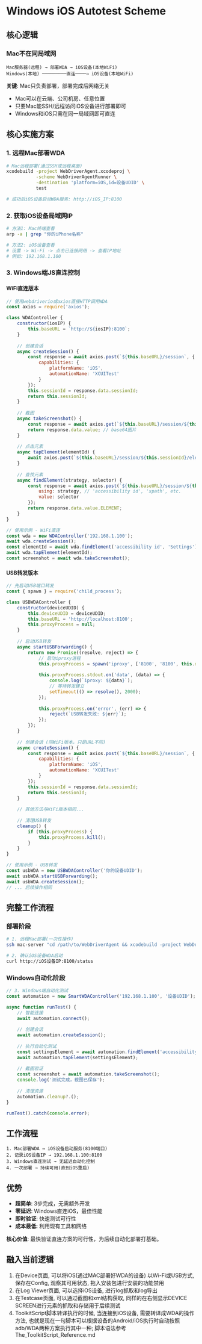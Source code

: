 # Windows iOS Autotest Scheme

## 核心逻辑

### Mac不在同局域网

```
Mac服务器(远程) → 部署WDA → iOS设备(本地WiFi)
Windows(本地) ─────────直连────→ iOS设备(本地WiFi)
```

**关键**: Mac只负责部署，部署完成后网络无关

-   Mac可以在云端、公司机房、任意位置
-   只要Mac能SSH/远程访问iOS设备进行部署即可
-   Windows和iOS只需在同一局域网即可直连

## 核心实施方案

### 1. 远程Mac部署WDA

```bash
# Mac远程部署(通过SSH或远程桌面)
xcodebuild -project WebDriverAgent.xcodeproj \
           -scheme WebDriverAgentRunner \
           -destination 'platform=iOS,id=设备UDID' \
           test

# 成功后iOS设备启动WDA服务: http://iOS_IP:8100
```

### 2. 获取iOS设备局域网IP

```bash
# 方法1: Mac终端查看
arp -a | grep "你的iPhone名称"

# 方法2: iOS设备查看
# 设置 -> Wi-Fi -> 点击已连接网络 -> 查看IP地址
# 例如: 192.168.1.100
```

### 3. Windows端JS直连控制

#### WiFi直连版本

```javascript
// 使用webdriverio或axios直接HTTP调用WDA
const axios = require('axios');

class WDAController {
    constructor(iosIP) {
        this.baseURL = `http://${iosIP}:8100`;
    }
    
    // 创建会话
    async createSession() {
        const response = await axios.post(`${this.baseURL}/session`, {
            capabilities: {
                platformName: 'iOS',
                automationName: 'XCUITest'
            }
        });
        this.sessionId = response.data.sessionId;
        return this.sessionId;
    }
    
    // 截图
    async takeScreenshot() {
        const response = await axios.get(`${this.baseURL}/session/${this.sessionId}/screenshot`);
        return response.data.value; // base64图片
    }
    
    // 点击元素
    async tapElement(elementId) {
        await axios.post(`${this.baseURL}/session/${this.sessionId}/element/${elementId}/click`);
    }
    
    // 查找元素
    async findElement(strategy, selector) {
        const response = await axios.post(`${this.baseURL}/session/${this.sessionId}/element`, {
            using: strategy, // 'accessibility id', 'xpath', etc.
            value: selector
        });
        return response.data.value.ELEMENT;
    }
}

// 使用示例 - WiFi直连
const wda = new WDAController('192.168.1.100');
await wda.createSession();
const elementId = await wda.findElement('accessibility id', 'Settings');
await wda.tapElement(elementId);
const screenshot = await wda.takeScreenshot();
```

#### USB转发版本

```javascript
// 先启动USB端口转发
const { spawn } = require('child_process');

class USBWDAController {
    constructor(deviceUDID) {
        this.deviceUDID = deviceUDID;
        this.baseURL = 'http://localhost:8100';
        this.proxyProcess = null;
    }
    
    // 启动USB转发
    async startUSBForwarding() {
        return new Promise((resolve, reject) => {
            // 启动iproxy进程
            this.proxyProcess = spawn('iproxy', ['8100', '8100', this.deviceUDID]);
            
            this.proxyProcess.stdout.on('data', (data) => {
                console.log(`iproxy: ${data}`);
                // 等待转发建立
                setTimeout(() => resolve(), 2000);
            });
            
            this.proxyProcess.on('error', (err) => {
                reject(`USB转发失败: ${err}`);
            });
        });
    }
    
    // 创建会话 (同WiFi版本，只是URL不同)
    async createSession() {
        const response = await axios.post(`${this.baseURL}/session`, {
            capabilities: {
                platformName: 'iOS',
                automationName: 'XCUITest'
            }
        });
        this.sessionId = response.data.sessionId;
        return this.sessionId;
    }
    
    // 其他方法与WiFi版本相同...
    
    // 清理USB转发
    cleanup() {
        if (this.proxyProcess) {
            this.proxyProcess.kill();
        }
    }
}

// 使用示例 - USB转发
const usbWDA = new USBWDAController('你的设备UDID');
await usbWDA.startUSBForwarding();
await usbWDA.createSession();
// ... 后续操作相同
```

## 完整工作流程

### 部署阶段

```bash
# 1. 远程Mac部署(一次性操作)
ssh mac-server "cd /path/to/WebDriverAgent && xcodebuild -project WebDriverAgent.xcodeproj -scheme WebDriverAgentRunner -destination 'platform=iOS,id=设备UDID' test"

# 2. 确认iOS设备WDA启动
curl http://iOS设备IP:8100/status
```

### Windows自动化阶段

```javascript
// 3. Windows端自动化测试
const automation = new SmartWDAController('192.168.1.100', '设备UDID');

async function runTest() {
    // 智能连接
    await automation.connect();
    
    // 创建会话
    await automation.createSession();
    
    // 执行自动化测试
    const settingsElement = await automation.findElement('accessibility id', 'Settings');
    await automation.tapElement(settingsElement);
    
    // 截图验证
    const screenshot = await automation.takeScreenshot();
    console.log('测试完成，截图已保存');
    
    // 清理资源
    automation.cleanup?.();
}

runTest().catch(console.error);
```

## 工作流程

```
1. Mac部署WDA → iOS设备启动服务(8100端口)
2. 记录iOS设备IP → 192.168.1.100:8100  
3. Windows直连测试 → 无延迟自动化控制
4. 一次部署 → 持续可用(直到iOS重启)
```

## 优势

-   **超简单**: 3步完成，无需额外开发
-   **零延迟**: Windows直连iOS，最佳性能
-   **即时验证**: 快速测试可行性
-   **成本最低**: 利用现有工具和网络

**核心价值**: 最快验证直连方案的可行性，为后续自动化部署打基础。



## 融入当前逻辑

1.   在Device页面, 可以将iOS(通过MAC部署好WDA的设备) 以Wi-Fi或USB方式, 保存在Config, 观察其可用状态, 拖入安装包进行安装的功能禁用
2.   在Log Viewer页面, 可以选择iOS设备, 进行log抓取和log导出
3.   在Testcase页面, 可以通过截图和xml结构获取, 同样的在右侧显示DEVICE SCREEN进行元素的抓取和存储用于后续测试
4.   ToolkitScript脚本转译执行的时候, 当连接到iOS设备, 需要转译成WDA的操作方法, 也就是现在一句脚本可以根据设备的Android/iOS执行时自动按照adb/WDA两种方案执行其中一种; 脚本语法参考 The_ToolkitScript_Reference.md